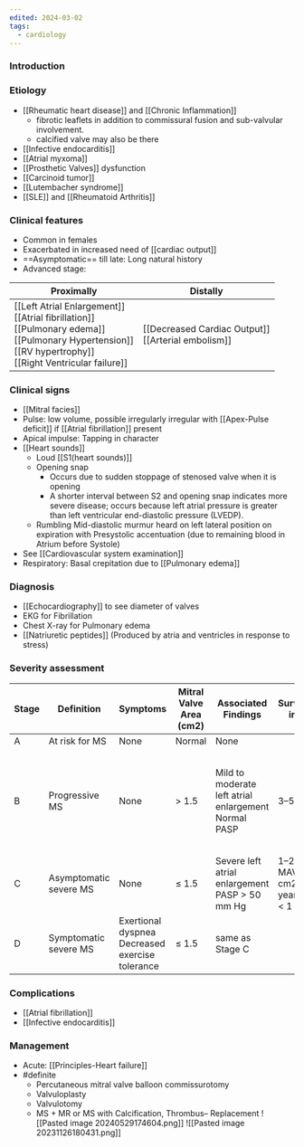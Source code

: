 ```yaml
---
edited: 2024-03-02
tags:
  - cardiology
---
```

### Introduction

### Etiology
 - [[Rheumatic heart disease]] and [[Chronic Inflammation]] 
	 - fibrotic leaflets in addition to commissural fusion and sub-valvular involvement.
	 - calcified valve may also be there
 - [[Infective endocarditis]]
 - [[Atrial myxoma]]
 - [[Prosthetic Valves]] dysfunction
 - [[Carcinoid tumor]]
 - [[Lutembacher syndrome]] 
 - [[SLE]] and [[Rheumatoid Arthritis]] 

### Clinical features
- Common in females
- Exacerbated in increased need of [[cardiac output]]
- ==Asymptomatic== till late: Long natural history
- Advanced stage: 

| Proximally                                                                                                                                                              | Distally                                              |
| ----------------------------------------------------------------------------------------------------------------------------------------------------------------------- | ----------------------------------------------------- |
| [[Left Atrial Enlargement]]<br>[[Atrial fibrillation]]<br>[[Pulmonary edema]]<br>[[Pulmonary Hypertension]]<br>[[RV hypertrophy]] <br>[[Right Ventricular failure]]<br> | [[Decreased Cardiac Output]]<br>[[Arterial embolism]] |

### Clinical signs 
- [[Mitral facies]] 
- Pulse: low volume, possible irregularly irregular with [[Apex-Pulse deficit]] if [[Atrial fibrillation]] present
- Apical impulse: Tapping in character
- [[Heart sounds]] 
	- Loud [[S1(heart sounds)]]
	- Opening snap
		- Occurs due to sudden stoppage of stenosed valve when it is opening
		- A shorter interval between S2 and opening snap indicates more severe disease; occurs because left atrial pressure is greater than left ventricular end-diastolic pressure (LVEDP).
	- Rumbling Mid-diastolic murmur heard on left lateral position on expiration with Presystolic accentuation (due to remaining blood in Atrium before Systole)
- See [[Cardiovascular system examination]] 
- Respiratory: Basal crepitation due to [[Pulmonary edema]] 
### Diagnosis
- [[Echocardiography]] to see diameter of valves
- EKG for Fibrillation
- Chest X-ray for Pulmonary edema
- [[Natriuretic peptides]] (Produced by atria and ventricles in response to stress)
### Severity assessment
| Stage | Definition             | Symptoms                                           | Mitral Valve Area (cm2) | Associated Findings                                     | Surveillance interval                                | Intervention                                                                          |
| ----- | ---------------------- | -------------------------------------------------- | ----------------------- | ------------------------------------------------------- | ---------------------------------------------------- | ------------------------------------------------------------------------------------- |
| A     | At risk for MS         | None                                               | Normal                  | None                                                    |                                                      |                                                                                       |
| B     | Progressive MS         | None                                               | > 1.5                   | Mild to moderate left atrial enlargement<br>Normal PASP | 3–5 y                                                | If patients are symptomatic and develop significant MS on [[Treadmill exercise test]] |
| C     | Asymptomatic severe MS | None                                               | ≤ 1.5                   | Severe left atrial enlargement<br>PASP > 50 mm Hg       | 1–2 years if MAV 1-1.5 cm2 and 1 year of MVA < 1 cm2 | If they develop [[Atrial fibrillation]]                                               |
| D     | Symptomatic severe MS  | Exertional dyspnea<br>Decreased exercise tolerance | ≤ 1.5                   | same as Stage C                                         |                                                      |                                                                                       |

### Complications
- [[Atrial fibrillation]]
- [[Infective endocarditis]] 
### Management
- Acute: [[Principles-Heart failure]]
- #definite 
	- Percutaneous mitral valve balloon commissurotomy 
	- Valvuloplasty
	- Valvulotomy
	- MS + MR or MS with Calcification, Thrombus– Replacement
![[Pasted image 20240529174604.png]]
![[Pasted image 20231126180431.png]]